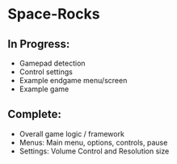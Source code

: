 # Space-Rocks

## In Progress:
- Gamepad detection
- Control settings
- Example endgame menu/screen
- Example game

## Complete:
- Overall game logic / framework
- Menus: Main menu, options, controls, pause
- Settings: Volume Control and Resolution size

